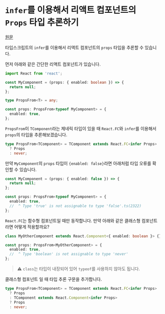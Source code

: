 # `infer`를 이용해서 리액트 컴포넌트의 `Props` 타입 추론하기

[원문](https://twitter.com/mpocock1/status/1501533441791193090?s=20&t=fDvb9ToAIUY1UGT2q2r8pA)

타입스크립트의 `infer`를 이용해서 리액트 컴포넌트의 `props` 타입을 추론할 수 있습니다.

먼저 아래와 같은 간단한 리액트 컴포넌트가 있습니다.

```ts
import React from 'react';

const MyComponent = (props: { enabled: boolean }) => {
  return null;
};

type PropsFrom<T> = any;

const props: PropsFrom<typeof MyComponent> = {
  enabled: true,
};
```

`PropsFrom`이 `TComponent`라는 제네릭 타입이 있을 때 `React.FC`와 `infer`를 이용해서 `props`의 타입을 추론해보겠습니다.

```ts
type PropsFrom<TComponent> = TComponent extends React.FC<infer Props>
  ? Props
  : never;
```

만약 `MyComponent`의 `props` 타입이 `{enabled: false}`라면 아래처럼 타입 오류를 확인할 수 있습니다.

```ts
const MyComponent = (props: { enabled: false }) => {
  return null;
};

const props: PropsFrom<typeof MyComponent> = {
  enabled: true,
  //  ^ Type 'true' is not assignable to type 'false'.ts(2322)
};
```

`React.FC`는 함수형 컴포넌트일 때만 동작합니다. 만약 아래와 같은 클래스형 컴포넌트라면 어떻게 적용할까요?

```ts
class MyOtherComponent extends React.Component<{ enabled: boolean }> {}

const props: PropsFrom<MyOtherComponent> = {
  enabled: true,
  //  ^ Type 'boolean' is not assignable to type 'never'
};
```

> :warning: `class`는 타입이 내장되어 있어 `typeof`를 사용하지 않아도 됩니다.

클래스형 컴포넌트 일 때 타입 추론 구문을 추가합니다.

```ts
type PropsFrom<TComponent> = TComponent extends React.FC<infer Props>
  ? Props
  : TComponent extends React.Component<infer Props>
  ? Props
  : never;
```
